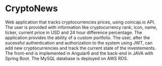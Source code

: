 # CryptoNews

Web application that tracks cryptocurrencies prices, using coincap.io API. The user is provided with information like cryptocurrency rank, icon, name, ticker, current price in USD and 24 hour difference percentage. The application provides the ability of a custom portfolio. The user, after the sucessful authentication and authorization to the system using JWT, can add new cryptocurrencies and track the current state of the investements. The front-end is implemented in Angular6 and the back-end in JAVA with Spring Boot. The MySQL database is deployed on AWS RDS.


